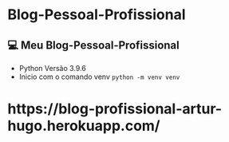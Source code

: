# Blog-Pessoal-Profissional

## 💻 Meu Blog-Pessoal-Profissional

* Python Versão 3.9.6
* Inicio com o comando venv `python -m venv venv`

<h1>https://blog-profissional-artur-hugo.herokuapp.com/</h1>

